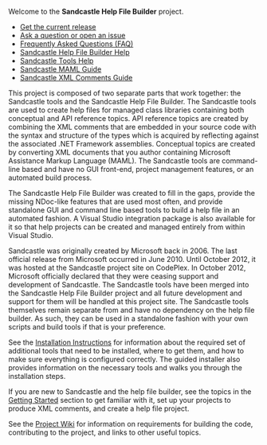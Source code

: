 Welcome to the **Sandcastle Help File Builder** project.

* [Get the current release](https://github.com/EWSoftware/SHFB/releases)
* [Ask a question or open an issue](https://github.com/EWSoftware/SHFB/issues)
* [Frequently Asked Questions (FAQ)](http://ewsoftware.github.io/SHFB/html/1aea789d-b226-4b39-b534-4c97c256fac8.htm)
* [Sandcastle Help File Builder Help](http://EWSoftware.github.io/SHFB)
* [Sandcastle Tools Help](http://EWSoftware.github.io/SandcastleTools)
* [Sandcastle MAML Guide](http://EWSoftware.github.io/MAMLGuide)
* [Sandcastle XML Comments Guide](http://EWSoftware.github.io/XMLCommentsGuide)

This project is composed of two separate parts that work together: the Sandcastle tools and the Sandcastle Help
File Builder.  The Sandcastle tools are used to create help files for managed class libraries containing both
conceptual and API reference topics.  API reference topics are created by combining the XML comments that are
embedded in your source code with the syntax and structure of the types which is acquired by reflecting against
the associated .NET Framework assemblies.  Conceptual topics are created by converting XML documents that you
author containing Microsoft Assistance Markup Language (MAML).  The Sandcastle tools are command-line based and
have no GUI front-end, project management features, or an automated build process.

The Sandcastle Help File Builder was created to fill in the gaps, provide the missing NDoc-like features that
are used most often, and provide standalone GUI and command line based tools to build a help file in an
automated fashion.  A Visual Studio integration package is also available for it so that help projects can be
created and managed entirely from within Visual Studio.

Sandcastle was originally created by Microsoft back in 2006.  The last official release from Microsoft occurred
in June 2010.  Until October 2012, it was hosted at the Sandcastle project site on CodePlex.  In October 2012,
Microsoft officially declared that they were ceasing support and development of Sandcastle.  The Sandcastle
tools have been merged into the Sandcastle Help File Builder project and all future development and support for
them will be handled at this project site.  The Sandcastle tools themselves remain separate from and have no
dependency on the help file builder.  As such, they can be used in a standalone fashion with your own scripts
and build tools if that is your preference.

See the [Installation Instructions](http://EWSoftware.GitHub.io/SHFB/html/8c0c97d0-c968-4c15-9fe9-e8f3a443c50a.htm)
for information about the required set of additional tools that need to be installed, where to get them, and how
to make sure everything is configured correctly.  The guided installer also provides information on the
necessary tools and walks you through the installation steps.

If you are new to Sandcastle and the help file builder, see the topics in the
[Getting Started](http://EWSoftware.GitHub.io/SHFB/html/b772e00e-1705-4062-adb6-774826ce6700.htm) section to get
familiar with it, set up your projects to produce XML comments, and create a help file project.

See the [Project Wiki](https://github.com/EWSoftware/SHFB/wiki) for information on requirements for building the
code, contributing to the project, and links to other useful topics.
